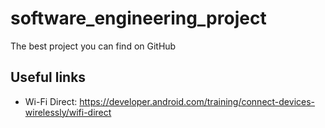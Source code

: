 # software_engineering_project
The best project you can find on GitHub

## Useful links
- Wi-Fi Direct: https://developer.android.com/training/connect-devices-wirelessly/wifi-direct
